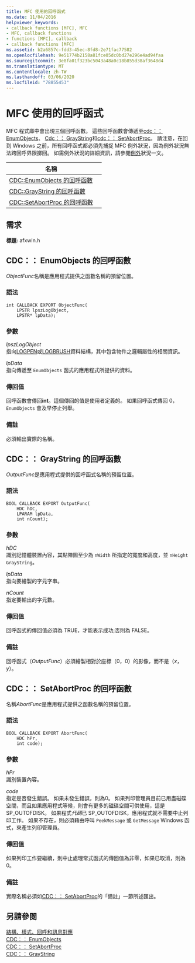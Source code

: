 ```yaml
---
title: MFC 使用的回呼函式
ms.date: 11/04/2016
helpviewer_keywords:
- callback functions [MFC], MFC
- MFC, callback functions
- functions [MFC], callback
- callback functions [MFC]
ms.assetid: b2a6857c-fdd3-45ec-8fd8-2e71fac77582
ms.openlocfilehash: 9e51774b2158a81fce05dc0bd27e296e4ad94faa
ms.sourcegitcommit: 3e8fa01f323bc5043a48a0c18b855d38af3648d4
ms.translationtype: MT
ms.contentlocale: zh-TW
ms.lasthandoff: 03/06/2020
ms.locfileid: "78855453"
---
```

# <a name="callback-functions-used-by-mfc"></a>MFC 使用的回呼函式

MFC 程式庫中會出現三個回呼函數。 這些回呼函數會傳遞至[cdc：： EnumObjects](../../mfc/reference/cdc-class.md#enumobjects)、 [Cdc：： GrayString](../../mfc/reference/cdc-class.md#graystring)和[cdc：： SetAbortProc](../../mfc/reference/cdc-class.md#setabortproc)。 請注意，在回到 Windows 之前，所有回呼函式都必須先捕捉 MFC 例外狀況，因為例外狀況無法跨回呼界限擲回。 如需例外狀況的詳細資訊，請參閱[例外](../../mfc/exception-handling-in-mfc.md)狀況一文。

|名稱||
|----------|-----------------|
|[CDC::EnumObjects 的回呼函數](#enum_objects)||
|[CDC::GrayString 的回呼函數](#graystring)||
|[CDC::SetAbortProc 的回呼函數](#setabortproc)||

## <a name="requirements"></a>需求

**標題:** afxwin.h

## <a name="enum_objects"></a>CDC：： EnumObjects 的回呼函數

*ObjectFunc*名稱是應用程式提供之函數名稱的預留位置。

### <a name="syntax"></a>語法

```
int CALLBACK EXPORT ObjectFunc(
    LPSTR lpszLogObject,
    LPSTR* lpData);
```

### <a name="parameters"></a>參數

*lpszLogObject*<br/>
指向[LOGPEN](/windows/win32/api/Wingdi/ns-wingdi-logpen)或[LOGBRUSH](/windows/win32/api/wingdi/ns-wingdi-logbrush)資料結構，其中包含物件之邏輯屬性的相關資訊。

*lpData*<br/>
指向傳遞至 `EnumObjects` 函式的應用程式所提供的資料。

### <a name="return-value"></a>傳回值

回呼函數會傳回**int**。這個傳回的值是使用者定義的。 如果回呼函式傳回 0，`EnumObjects` 會及早停止列舉。

### <a name="remarks"></a>備註

必須輸出實際的名稱。

## <a name="graystring"></a>CDC：： GrayString 的回呼函數

*OutputFunc*是應用程式提供的回呼函式名稱的預留位置。

### <a name="syntax"></a>語法

```
BOOL CALLBACK EXPORT OutputFunc(
    HDC hDC,
    LPARAM lpData,
    int nCount);
```

### <a name="parameters"></a>參數

*hDC*<br/>
識別記憶體裝置內容，其點陣圖至少為 `nWidth` 所指定的寬度和高度，並 `nHeight` `GrayString`。

*lpData*<br/>
指向要繪製的字元字串。

*nCount*<br/>
指定要輸出的字元數。

### <a name="return-value"></a>傳回值

回呼函式的傳回值必須為 TRUE，才能表示成功;否則為 FALSE。

### <a name="remarks"></a>備註

回呼函式（*OutputFunc*）必須繪製相對於座標（0，0）的影像，而不是（*x*， *y*）。

## <a name="setabortproc"></a>CDC：： SetAbortProc 的回呼函數

名稱*AbortFunc*是應用程式提供之函數名稱的預留位置。

### <a name="syntax"></a>語法

```
BOOL CALLBACK EXPORT AbortFunc(
    HDC hPr,
    int code);
```

### <a name="parameters"></a>參數

*hPr*<br/>
識別裝置內容。

*code*<br/>
指定是否發生錯誤。 如果未發生錯誤，則為0。 如果列印管理員目前已用盡磁碟空間，而且如果應用程式等候，則會有更多的磁碟空間可供使用，這是 SP_OUTOFDISK。 如果程式*代碼*已 SP_OUTOFDISK，應用程式就不需要中止列印工作。 如果不存在，則必須藉由呼叫 `PeekMessage` 或 `GetMessage` Windows 函式，來產生列印管理員。

### <a name="return-value"></a>傳回值

如果列印工作要繼續，則中止處理常式函式的傳回值為非零，如果已取消，則為0。

### <a name="remarks"></a>備註

實際名稱必須如[CDC：： SetAbortProc](../../mfc/reference/cdc-class.md#setabortproc)的「備註」一節所述匯出。

## <a name="see-also"></a>另請參閱

[結構、樣式、回呼和訊息對應](structures-styles-callbacks-and-message-maps.md)<br/>
[CDC：： EnumObjects](../../mfc/reference/cdc-class.md#enumobjects)<br/>
[CDC：： SetAbortProc](../../mfc/reference/cdc-class.md#setabortproc)<br/>
[CDC：： GrayString](../../mfc/reference/cdc-class.md#graystring)

